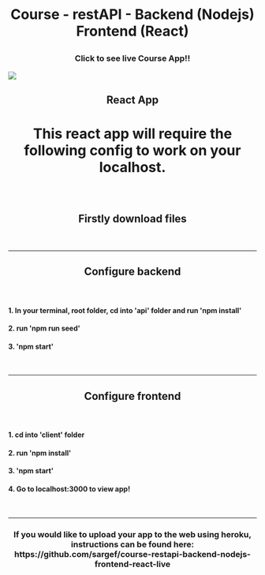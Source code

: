 <h1><b><p align="center">Course - restAPI - Backend (Nodejs) Frontend (React)</p></b></h1>


<h3><b><p align="center">Click to see live Course App!!</p></b></h3>
<a href="https://course-restapi-38.herokuapp.com/" target="_blank"><img src="https://github.com/sargef/course-restapi-backend-nodejs-frontend-react-live/blob/master/assets/course.png"></a>

<h2><b><p align="center">React App</p></b></h2>

<h1><p align="center">This react app will require the following config to work on your localhost.</p></h1>
<br />

<h2><b><p align="center">Firstly download files</p></b></h2>
</br>


----------------------------------------------------------------------------------------------------------------------------------------
<h2><b><p align="center">Configure backend</p></b></h2>
</br>
  
<h4><b>1. In your terminal, root folder, cd into 'api' folder and run 'npm install'</b></h4>
<h4><b>2. run 'npm run seed'</b></h4>
<h4><b>3. 'npm start'</b></h4>
</br>

----------------------------------------------------------------------------------------------------------------------------------------
<h2><b><p align="center">Configure frontend</p></b></h2>
</br>

<h4><b>1. cd into 'client' folder</b></h4>
<h4><b>2. run 'npm install'</b></h4>
<h4><b>3. 'npm start'</b></h4>
<h4><b>4. Go to localhost:3000 to view app!</b></h4>
</br>

----------------------------------------------------------------------------------------------------------------------------------------
<h3><p align="center">If you would like to upload your app to the web using heroku, instructions can be found here: https://github.com/sargef/course-restapi-backend-nodejs-frontend-react-live</p></h3>
<br />
